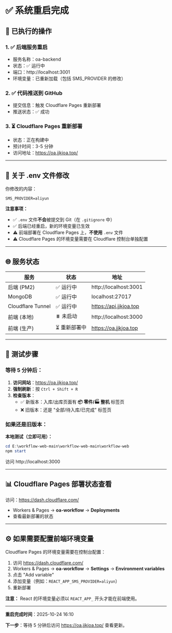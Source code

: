 # ✅ 系统重启完成

## 📝 已执行的操作

### 1. ✅ 后端服务重启
- 服务名称：oa-backend
- 状态：✅ 运行中
- 端口：http://localhost:3001
- 环境变量：已重新加载（包括 SMS_PROVIDER 的修改）

### 2. ✅ 代码推送到 GitHub
- 提交信息：触发 Cloudflare Pages 重新部署
- 推送状态：✅ 成功

### 3. ⏳ Cloudflare Pages 重新部署
- 状态：正在构建中
- 预计时间：3-5 分钟
- 访问地址：https://oa.jjkjoa.top/

---

## 🔧 关于 .env 文件修改

你修改的内容：
```
SMS_PROVIDER=aliyun
```

**注意事项：**
- ✅ `.env` 文件**不会**被提交到 Git（在 `.gitignore` 中）
- ✅ 后端已经重启，新的环境变量已生效
- ⚠️ 前端部署在 Cloudflare Pages 上，**不使用** `.env` 文件
- ⚠️ Cloudflare Pages 的环境变量需要在 Cloudflare 控制台单独配置

---

## 🌐 服务状态

| 服务 | 状态 | 地址 |
|------|------|------|
| 后端 (PM2) | ✅ 运行中 | http://localhost:3001 |
| MongoDB | ✅ 运行中 | localhost:27017 |
| Cloudflare Tunnel | ✅ 运行中 | https://api.jjkjoa.top |
| 前端 (本地) | ⏸️ 未启动 | http://localhost:3000 |
| 前端 (生产) | ⏳ 重新部署中 | https://oa.jjkjoa.top |

---

## 🧪 测试步骤

### 等待 5 分钟后：

1. **访问网站**：https://oa.jjkjoa.top/
2. **强制刷新**：按 `Ctrl + Shift + R`
3. **检查版本**：
   - ✅ 新版本：入库/出库页面有 **📦 零件/🏭 整机** 标签页
   - ❌ 旧版本：还是 "全部/待入库/已完成" 标签页

### 如果还是旧版本：

**本地测试（立即可用）：**
```powershell
cd E:\workflow-web-main\workflow-web-main\workflow-web
npm start
```
访问 http://localhost:3000

---

## 📊 Cloudflare Pages 部署状态查看

访问：https://dash.cloudflare.com/
- Workers & Pages → **oa-workflow** → **Deployments**
- 查看最新部署的状态

---

## ⚙️ 如果需要配置前端环境变量

Cloudflare Pages 的环境变量需要在控制台配置：

1. 访问 https://dash.cloudflare.com/
2. Workers & Pages → **oa-workflow** → **Settings** → **Environment variables**
3. 点击 "Add variable"
4. 添加变量（例如：`REACT_APP_SMS_PROVIDER=aliyun`）
5. 重新部署

**注意：** React 的环境变量必须以 `REACT_APP_` 开头才能在前端使用。

---

**重启完成时间**：2025-10-24 16:10

**下一步**：等待 5 分钟后访问 https://oa.jjkjoa.top/ 查看更新。


